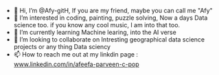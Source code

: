 - 👋 Hi, I’m @Afy-gitH, If you are my friend, maybe you can call me "Afy"
- 👀 I’m interested in coding, painting, puzzle solving, Now a days Data science too. if you know any cool music, I am into that too.
- 🌱 I’m currently learning Machine learing, into the AI verse
- 💞️ I’m looking to collaborate on Intresting geographical data science projects or any thing Data sciency
- 📫 How to reach me out at my linkdin page : www.linkedin.com/in/afeefa-parveen-c-pop

<!---
Afy-gitH/Afy-gitH is a ✨ special ✨ repository because its `README.md` (this file) appears on your GitHub profile.
You can click the Preview link to take a look at your changes.
--->
